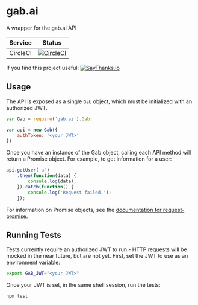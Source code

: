 # gab.ai

A wrapper for the gab.ai API

| Service | Status |
| --- | --- |
| CircleCI | [![CircleCI](https://circleci.com/gh/lyndsysimon/gab.svg?style=svg)](https://circleci.com/gh/lyndsysimon/gab) |

If you find this project useful: [![SayThanks.io](https://img.shields.io/badge/SayThanks.io-%E2%98%BC-1EAEDB.svg)](https://saythanks.io/to/lyndsysimon)

## Usage

The API is exposed as a single `Gab` object, which must be initialized with an authorized JWT.

```javascript
var Gab = require('gab.ai').Gab;

var api = new Gab({
    authToken: '<your JWT>'
})
```

Once you have an instance of the Gab object, calling each API method will return a Promise object. For example, to get information for a user:

```javascript
api.getUser('a')
    .then(function(data) {
        console.log(data);
    }).catch(function() {
        console.log('Request failed.');
    });
```

For information on Promise objects, see the [documentation for request-promise](https://github.com/request/request-promise).

## Running Tests

Tests currently require an authorized JWT to run - HTTP requests will be mocked in the near future, but are not yet. First, set the JWT to use as an environment variable:

```bash
export GAB_JWT="<your JWT>"
```

Once your JWT is set, in the same shell session, run the tests:

```bash
npm test
```
